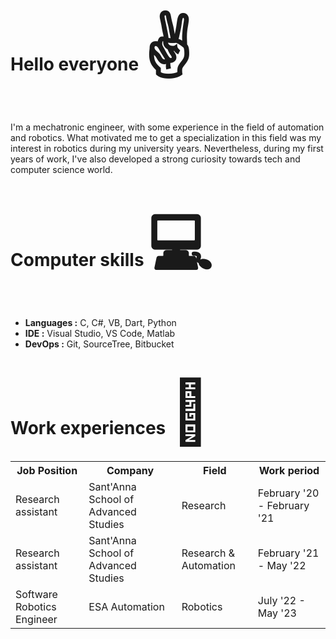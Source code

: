 <h1>Hello everyone <span style='font-size:100px;'>&#9996;</span></h1>

I'm a mechatronic engineer, with some experience in the field of automation and robotics.
What motivated me to get a specialization in this field was my interest in
robotics during my university years.
Nevertheless, during my first years of work, I've also developed a strong curiosity towards tech and computer science world.

<h1>Computer skills <span style='font-size:100px;'>&#128187;</span></h1>
<ul>
  <li><b>Languages :</b> C, C#, VB, Dart, Python </li>
  <li><b>IDE :</b> Visual Studio, VS Code, Matlab</li>
  <li><b>DevOps :</b> Git, SourceTree, Bitbucket</li>
</ul>

<h1>Work experiences <span style='font-size:100px;'>&#128084;</span></h1>

<table>
  <tr>
    <th>Job Position</th>
    <th>Company</th>
    <th>Field</th>
    <th>Work period</th>
  </tr>
  <tr>
    <td>Research assistant</td>
    <td>Sant'Anna School of Advanced Studies</td>
    <td>Research</td>
    <td>February '20 - February '21</td>
  </tr>
  <tr>
    <td>Research assistant</td>
    <td>Sant'Anna School of Advanced Studies</td>
    <td>Research & Automation</td>
    <td>February '21 - May '22 </td>
  </tr>
    <tr>
    <td>Software Robotics Engineer</td>
    <td>ESA Automation</td>
    <td>Robotics</td>
    <td>July '22 - May '23</td>
  </tr>
</table>
